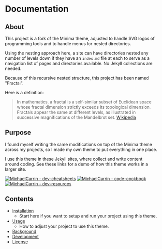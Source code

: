 # Documentation

<!-- Note to self - while docs this directory could be added as pages on the site, the local links would break. So focus the site on just being a one-page demo. -->


## About

This project is a fork of the Minima theme, adjusted to handle SVG logos of programming tools and to handle menus for nested directories.

Using the nesting approach here, a site can have directories nested any number of levels down if they have an `index.md` file at each to serve as a navigation list of pages and directories available. No Jekyll collections are needed.

Because of this recursive nested structure, this project has been named "Fractal".

Here is a definition:

> In mathematics, a fractal is a self-similar subset of Euclidean space whose fractal dimension strictly exceeds its topological dimension. Fractals appear the same at different levels, as illustrated in successive magnifications of the Mandelbrot set. [Wikipedia](https://en.wikipedia.org/wiki/Fractal)


## Purpose

I found myself writing the same modifications on top of the Minima theme across my projects, so I made my own theme to put everything in one place.

I use this theme in these Jekyll sites, where collect and write content around coding. See these links for a demo of how this theme works in a larger site.

[![MichaelCurrin - dev-cheatsheets](https://img.shields.io/static/v1?label=MichaelCurrin&message=dev-cheatsheets&color=blue&logo=github)](https://github.com/MichaelCurrin/dev-cheatsheets)
[![MichaelCurrin - code-cookbook](https://img.shields.io/static/v1?label=MichaelCurrin&message=code-cookbook&color=blue&logo=github)](https://github.com/MichaelCurrin/code-cookbook)
[![MichaelCurrin - dev-resources](https://img.shields.io/static/v1?label=MichaelCurrin&message=dev-resources&color=blue&logo=github)](https://github.com/MichaelCurrin/dev-resources)


## Contents

- [Installation](installation.md)
    - Start here if you want to setup and run your project using this theme.
- [Usage](usage.md)
    - How to adjust your project to use this theme.
- [Background](background.md)
- [Development](development/)
- [License](license.md)
